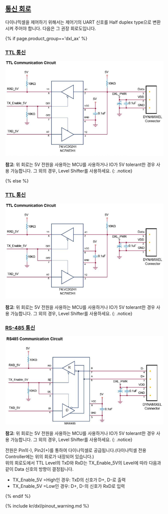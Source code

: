 <!-- 485 + TTL 통신 통합. -->

## [통신 회로](#통신-회로)
다이나믹셀을 제어하기 위해서는 제어기의 UART 신호를 Half duplex type으로 변환시켜 주어야 합니다. 다음은 그 권장 회로도입니다.

{% if page.product_group=='dxl_ax' %}

### [TTL 통신](#ttl-통신)
![](/assets/images/dxl/ttl_circuit.png)

**참고**: 위 회로는 5V 전원을 사용하는 MCU를 사용하거나 IO가 5V tolerant한 경우 사용 가능합니다. 그 외의 경우, Level Shifter를 사용하세요.
{: .notice}

{% else %}

### [TTL 통신](#ttl-통신)
![](/assets/images/dxl/ttl_circuit.png)

**참고**: 위 회로는 5V 전원을 사용하는 MCU를 사용하거나 IO가 5V tolerant한 경우 사용 가능합니다. 그 외의 경우, Level Shifter를 사용하세요.
{: .notice}

### [RS-485 통신](#rs485-통신)
![](/assets/images/dxl/x/x_series_485_circuit.jpg)

**참고**: 위 회로는 5V 전원을 사용하는 MCU를 사용하거나 IO가 5V tolerant한 경우 사용 가능합니다. 그 외의 경우, Level Shifter를 사용하세요.
{: .notice}

전원은 Pin1(-), Pin2(+)를 통하여 다이나믹셀로 공급됩니다.(다이나믹셀 전용 Controller에는 위의 회로가 내장되어 있습니다.)  
위의 회로도에서 TTL Level의 TxD와 RxD는 TX_Enable_5V의 Level에 따라 다음과 같이 Data 신호의 방향이 결정됩니다.  
- TX_Enable_5V =High인 경우: TxD의 신호가 D+, D-로 출력
- TX_Enable_5V =Low인 경우: D+, D-의 신호가 RxD로 입력

{% endif %}

{% include kr/dxl/pinout_warning.md %}
